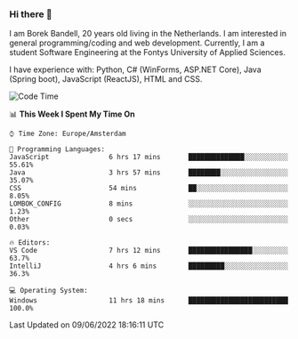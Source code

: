 ### Hi there 👋

I am Borek Bandell, 20 years old living in the Netherlands. I am interested in general programming/coding and web development. Currently, I am a student Software Engineering at the Fontys University of Applied Sciences.

I have experience with: Python, C# (WinForms, ASP.NET Core), Java (Spring boot), JavaScript (ReactJS), HTML and CSS.

<!--START_SECTION:waka-->
![Code Time](http://img.shields.io/badge/Code%20Time-179%20hrs%2022%20mins-blue)

📊 **This Week I Spent My Time On** 

```text
⌚︎ Time Zone: Europe/Amsterdam

💬 Programming Languages: 
JavaScript               6 hrs 17 mins       ██████████████░░░░░░░░░░░   55.61% 
Java                     3 hrs 57 mins       ████████░░░░░░░░░░░░░░░░░   35.07% 
CSS                      54 mins             ██░░░░░░░░░░░░░░░░░░░░░░░   8.05% 
LOMBOK_CONFIG            8 mins              ░░░░░░░░░░░░░░░░░░░░░░░░░   1.23% 
Other                    0 secs              ░░░░░░░░░░░░░░░░░░░░░░░░░   0.03%

🔥 Editors: 
VS Code                  7 hrs 12 mins       ████████████████░░░░░░░░░   63.7% 
IntelliJ                 4 hrs 6 mins        █████████░░░░░░░░░░░░░░░░   36.3%

💻 Operating System: 
Windows                  11 hrs 18 mins      █████████████████████████   100.0%

```


 Last Updated on 09/06/2022 18:16:11 UTC
<!--END_SECTION:waka-->

<!--**tcBorek2002/tcBorek2002** is a ✨ _special_ ✨ repository because its `README.md` (this file) appears on your GitHub profile.

Here are some ideas to get you started:

- 🔭 I’m currently working on ...
- 🌱 I’m currently learning ...
- 👯 I’m looking to collaborate on ...
- 🤔 I’m looking for help with ...
- 💬 Ask me about ...
- 📫 How to reach me: ...
- 😄 Pronouns: ...
- ⚡ Fun fact: ...
-->
